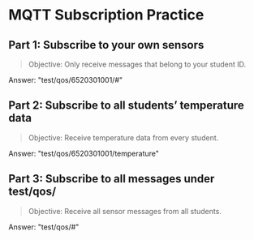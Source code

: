 # MQTT Subscription Practice


## Part 1: Subscribe to your own sensors

> Objective: Only receive messages that belong to your student ID.

Answer: "test/qos/6520301001/#"


## Part 2: Subscribe to all students’ temperature data

> Objective: Receive temperature data from every student.

Answer: "test/qos/6520301001/temperature"


## Part 3: Subscribe to all messages under test/qos/

> Objective: Receive all sensor messages from all students.

Answer: "test/qos/#"

